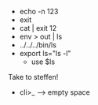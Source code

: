 - echo -n 123
- exit
- cat | exit 12 
- env > out | ls
- ../../../bin/ls
- export ls="ls -l"
    - use $ls

Take to steffen!
- cli>_ --> empty space 